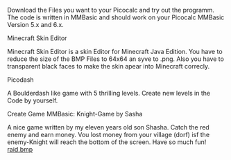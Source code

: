 Download the Files you want to your Picocalc and try out the programm.
The code is written in MMBasic and should work on your Picocalc MMBasic Version 5.x and 6.x.

Minecraft Skin Editor

Minecraft Skin Editor is a skin Editor for Minecraft Java Edition. You have to reduce the size of the BMP Files to 64x64 an syve to .png. Also you have to transparent black faces to make the skin apear into Minecraft correcly. 

Picodash

A Boulderdash like game with 5 thrilling levels. Create new levels in the Code by yourself. 

Create Game MMBasic: Knight-Game by Sasha

A nice game written by my eleven years old son Shasha. Catch the red enemy and earn money. Vou lost money from your village (dorf) isf the enemy-Knight will reach the bottom of the screen. 
Have so much fun!
[raid.bmp](https://github.com/user-attachments/files/22613555/raid.bmp)


